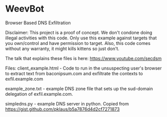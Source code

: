 # WeevBot
Browser Based DNS Exfiltration

Disclaimer: This project is a proof of concept. We don't condone doing
illegal activities with this code. Only use this example against targets
that you own/control and have permission to target. Also, this code comes
without any warranty, it might kills kittens so just don't.

The talk that explains these files is here:
https://www.youtube.com/secdsm

Files:
client_example.html - Code to run in the unsuspecting user's browser to extract text from baconipsum.com
and exfiltrate the contexts to exfil.example.com

example_zone.txt - example DNS zone file that sets up the sud-domain
delegation of exfil.example.com.

simpledns.py - example DNS server in python. Copied from https://gist.github.com/pklaus/b5a7876d4d2cf7271873
